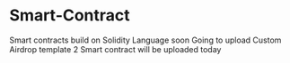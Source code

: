 # Smart-Contract
Smart contracts build on Solidity Language
soon Going to upload Custom Airdrop template
2 Smart contract will be uploaded today

